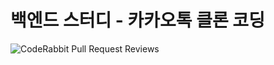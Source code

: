 # 백엔드 스터디 - 카카오톡 클론 코딩

![CodeRabbit Pull Request Reviews](https://img.shields.io/coderabbit/prs/github/1seyoung/Talk-o?utm_source=oss&utm_medium=github&utm_campaign=1seyoung%2FTalk-o&labelColor=171717&color=FF570A&link=https%3A%2F%2Fcoderabbit.ai&label=CodeRabbit+Reviews)
